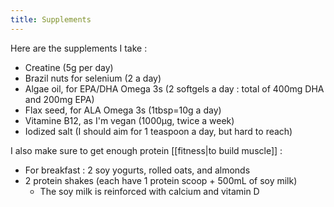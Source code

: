 ```yaml
---
title: Supplements
---
```


Here are the supplements I take : 
- Creatine (5g per day)
- Brazil nuts for selenium (2 a day)
- Algae oil, for EPA/DHA Omega 3s (2 softgels a day : total of 400mg DHA and 200mg EPA)
- Flax seed, for ALA Omega 3s (1tbsp=10g a day)
- Vitamine B12, as I'm vegan (1000μg, twice a week)
- Iodized salt (I should aim for 1 teaspoon a day, but hard to reach)

I also make sure to get enough protein [[fitness|to build muscle]] :
- For breakfast : 2 soy yogurts, rolled oats, and almonds
- 2 protein shakes (each have 1 protein scoop + 500mL of soy milk)
	- The soy milk is reinforced with calcium and vitamin D